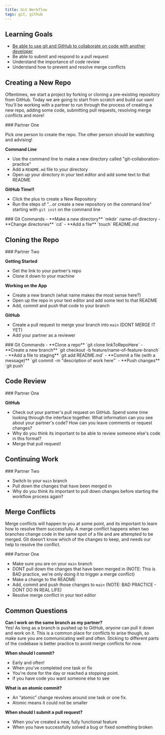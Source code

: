 ```yaml
---
title: Git Workflow
tags: git, github
---
```


## Learning Goals
- [Be able to use git and GitHub to collaborate on code with another developer](https://frontend.turing.io/lessons/module-1/dev-skills-git-team-workflow.html)
- Be able to submit and respond to a pull request
- Understand the importance of code review
- Understand how to prevent and resolve merge conflicts


## Creating a New Repo

Oftentimes, we start a project by forking or cloning a pre-existing repository from GitHub. Today we are going to start from scratch and build our own! You'll be working with a partner to run through the process of creating a new repo, adding some code, submitting pull requests, resolving merge conflicts and more!

<section class="checks-for-understanding">
### Partner One

Pick one person to create the repo. The other person should be watching and advising!

**Command Line**
- Use the command line to make a new directory called "git-collaboration-practice"
- Add a `README.md` file to your directory 
- Open up your directory in your text editor and add some text to that README

**GitHub Time!!**
- Click the plus to create a New Repository
- Run the steps of "…or create a new repository on the command line" starting with `git init` on the command line
</section>

<section class="answer">
### Git Commands 
- **Make a new directory** `mkdir` name-of-directory
- **Change directories** `cd`
- **Add a file** `touch` README.md
</section>

## Cloning the Repo
<section class="checks-for-understanding">
### Partner Two

**Getting Started**
- Get the link to your partner's repo
- Clone it down to your machine

**Working on the App**
- Create a new branch (what name makes the most sense here?)
- Open up the repo in your text editor and add some text to that README
- Add, commit and push that code to your branch

**GitHub**
- Create a pull request to merge your branch into `main` (DONT MERGE IT YET)
- Add your partner as a reviewer

</section>

<section class="answer">
### Git Commands 
- **Clone a repo** `git clone linkToRepoHere`
- **Create a new branch** `git checkout -b feature/name-of-feature-branch`
- **Add a file to staging** `git add README.md`
- **Commit a file (with a message)** `git commit -m "description of work here"`
- **Push changes** `git push`
</section>

## Code Review
<section class="checks-for-understanding">
### Partner One

**GitHub**
- Check out your partner's pull request on GitHub. Spend some time looking through the interface together. What information can you see about your partner's code? How can you leave comments or request changes?
- Why do you think its important to be able to review someone else's code in this format?
- Merge that pull request! 

</section>


## Continuing Work
<section class="checks-for-understanding">
### Partner Two

- Switch to your `main` branch
- Pull down the changes that have been merged in
- Why do you think its important to pull down changes before starting the workflow process again?

</section>

## Merge Conflicts

Merge conflicts will happen to you at some point, and its important to learn how to resolve them successfully. A merge conflict happens when two branches change code in the same spot of a file and are attempted to be merged. Git doesn't know which of the changes to keep, and needs our help to resolve the conflict. 

<section class="checks-for-understanding">
### Partner One

- Make sure you are on your `main` branch
- DONT pull down the changes that have been merged in (NOTE: This is BAD practice, we're only doing it to trigger a merge conflict)
- Make a change to the README
- Add, commit and push those changes to `main` (NOTE: BAD PRACTICE - DONT DO IN REAL LIFE)
- Resolve merge conflict in your text editor

</section>

## Common Questions
**Can I work on the same branch as my partner?**  
Yes! As long as a branch is pushed up to GitHub, _anyone_ can pull it down and work on it. This is a common place for conflicts to arise though, so make sure you are communicating well and often. Sticking to different parts of the codebase is better practice to avoid merge conflicts for now.

**When should I commit?**
- Early and often! 
- When you've completed one task or fix 
- You're done for the day or reached a stopping point.
- If you have code you want someone else to see

**What is an atomic commit?**
- An “atomic” change revolves around one task or one fix.
- Atomic means it could not be smaller 

**When should I submit a pull request?**
- When you've created a new, fully functional feature
- When you have successfully solved a bug or fixed something broken



